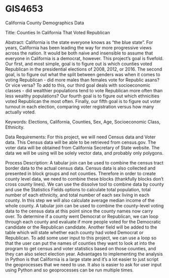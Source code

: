 # GIS4653
California County Demographics Data

Title: Counties In California That Voted Republican

Abstract: California is the state everyone knows as “the blue state”.  For years, California has been leading the way for more progressive views across the nation.  It would be both naive and insensible to assume that everyone in California is a democrat, however.  This project’s goal is fivefold.  Our first, and most simple, goal is to figure out is which counties voted Republican in the presidential elections of 2008, 2012, or 2016.  The second goal, is to figure out what the split between genders was when it comes to voting Republican - did more males than females vote for Republic asans? Or vice versa?  To add to this, our third goal deals with socioeconomic classes - did wealthier populations tend to vote Republican more often than less wealthy populations?  Our fourth goal is to figure out which ethnicities voted Republican the most often. Finally, our fifth goal is to figure out voter turnout in each election, comparing voter registration versus how many actually voted.


Keywords: Elections, California, Counties, Sex, Age, Socioeconomic Class, Ethnicity.


Data Requirements: For this project, we will need Census data and Voter data.  This Census data will be able to be retrieved from census.gov. The voter data will be obtained from California Secretary of State website. The data we will be using will be solely vector data, and probably only polygons.


Process Description: A tabular join can be used to combine the census tract border data to the actual census data. Census data is also collected and presented in block groups and not counties. Therefore in order to create county level data, we need to combine these blocks (thankfully blocks don’t cross county lines). We can use the dissolve tool to combine data by county and use the Statistics Fields options to calculate total population, total number of each ethnicity, and total number of each sex living in each county. In this step we will also calculate average median income of the whole county. A tabular join can be used to combine the county-level voting data to the census data at this point since the county names now carry over. To determine if a county went Democrat or Republican, we can loop through each county and evaluate if more people voted for the Democratic candidate or the Republican candidate. Another field will be added to the table which will state whether each county had voted Democrat or Republican. To add some user input to this project, we can use a loop so that the user can put the names of counties they want to look at into the program to get census and voter statistics based on those counties, and they can also select election year. Advantages to implementing the analysis in Python is that California is a large state and it’s a lot easier to just script the geoprocesses that we need to use. It also is easier to ask for user input using Python and so geoprocesses can be run multiple times.
